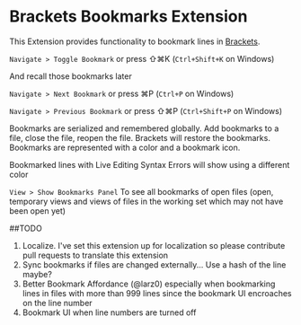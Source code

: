 Brackets Bookmarks Extension
============================

This Extension provides functionality to bookmark lines in [Brackets](https://github.com/adobe/brackets).  

`Navigate > Toggle Bookmark` or press ⇧⌘K (`Ctrl+Shift+K` on Windows)

And recall those bookmarks later

`Navigate > Next Bookmark` or press ⌘P (`Ctrl+P` on Windows)

`Navigate > Previous Bookmark` or press ⇧⌘P (`Ctrl+Shift+P` on Windows)

Bookmarks are serialized and remembered globally. Add bookmarks to a file, close the file, reopen the file. Brackets will restore the bookmarks. Bookmarks are represented with a color and a bookmark icon.

Bookmarked lines with Live Editing Syntax Errors will show using a different color

 `View > Show Bookmarks Panel` To see all bookmarks of open files (open, temporary views and views of files in the working set which may not have been open yet) 



##TODO
1. Localize. I've set this extension up for localization so please contribute pull requests to translate this extension
1. Sync bookmarks if files are changed externally... Use a hash of the line maybe?
1. Better Bookmark Affordance (@larz0) especially when bookmarking lines in files with more than 999 lines since the bookmark UI encroaches on the line number
1. Bookmark UI when line numbers are turned off 

